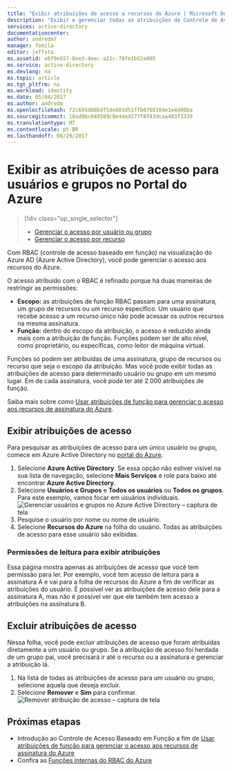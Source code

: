```yaml
---
title: "Exibir atribuições de acesso a recursos do Azure | Microsoft Docs"
description: "Exibir e gerenciar todas as atribuições de Controle de Acesso Baseado em Função para um usuário ou grupo no portal do Azure"
services: active-directory
documentationcenter: 
author: andredm7
manager: femila
editor: jeffsta
ms.assetid: e6f9e657-8ee3-4eec-a21c-78fe1b52a005
ms.service: active-directory
ms.devlang: na
ms.topic: article
ms.tgt_pltfrm: na
ms.workload: identity
ms.date: 05/04/2017
ms.author: andredm
ms.openlocfilehash: 72c695d08bdf5de003d51ffb0768184e1e4d00ba
ms.sourcegitcommit: 18ad9bc049589c8e44ed277f8f43dcaa483f3339
ms.translationtype: MT
ms.contentlocale: pt-BR
ms.lasthandoff: 08/29/2017
---
```

# <a name="view-access-assignments-for-users-and-groups-in-the-azure-portal"></a>Exibir as atribuições de acesso para usuários e grupos no Portal do Azure
> [!div class="op_single_selector"]
> * [Gerenciar o acesso por usuário ou grupo](role-based-access-control-manage-assignments.md)
> * [Gerenciar o acesso por recurso](role-based-access-control-configure.md)

Com RBAC (controle de acesso baseado em função) na visualização do Azure AD (Azure Active Directory), você pode gerenciar o acesso aos recursos do Azure. 

O acesso atribuído com o RBAC é refinado porque há duas maneiras de restringir as permissões:

* **Escopo:** as atribuições de função RBAC passam para uma assinatura, um grupo de recursos ou um recurso específico. Um usuário que recebe acesso a um recurso único não pode acessar os outros recursos na mesma assinatura.
* **Função:** dentro do escopo da atribuição, o acesso é reduzido ainda mais com a atribuição de função. Funções podem ser de alto nível, como proprietário, ou específicas, como leitor de máquina virtual.

Funções só podem ser atribuídas de uma assinatura, grupo de recursos ou recurso que seja o escopo da atribuição. Mas você pode exibir todas as atribuições de acesso para determinado usuário ou grupo em um mesmo lugar. Em de cada assinatura, você pode ter até 2.000 atribuições de função. 

Saiba mais sobre como [Usar atribuições de função para gerenciar o acesso aos recursos de assinatura do Azure](role-based-access-control-configure.md).

## <a name="view-access-assignments"></a>Exibir atribuições de acesso
Para pesquisar as atribuições de acesso para um único usuário ou grupo, comece em Azure Active Directory no [portal do Azure](http://portal.azure.com).

1. Selecione **Azure Active Directory**. Se essa opção não estiver visível na sua lista de navegação, selecione **Mais Serviços** e role para baixo até encontrar **Azure Active Directory**.
2. Selecione **Usuários e Grupos** e **Todos os usuários** ou **Todos os grupos**. Para este exemplo, vamos focar em usuários individuais.
    ![Gerenciar usuários e grupos no Azure Active Directory – captura de tela](./media/role-based-access-control-manage-assignments/rbac_users_groups.png)
3. Pesquise o usuário por nome ou nome de usuário.
4. Selecione **Recursos do Azure** na folha do usuário. Todas as atribuições de acesso para esse usuário são exibidas.

### <a name="read-permissions-to-view-assignments"></a>Permissões de leitura para exibir atribuições
Essa página mostra apenas as atribuições de acesso que você tem permissão para ler. Por exemplo, você tem acesso de leitura para a assinatura A e vai para a folha de recursos do Azure a fim de verificar as atribuições do usuário. É possível ver as atribuições de acesso dele para a assinatura A, mas não é possível ver que ele também tem acesso a atribuições na assinatura B.

## <a name="delete-access-assignments"></a>Excluir atribuições de acesso
Nessa folha, você pode excluir atribuições de acesso que foram atribuídas diretamente a um usuário ou grupo. Se a atribuição de acesso foi herdada de um grupo pai, você precisará ir até o recurso ou a assinatura e gerenciar a atribuição lá.

1. Na lista de todas as atribuições de acesso para um usuário ou grupo, selecione aquela que deseja excluir.
2. Selecione **Remover** e **Sim** para confirmar.
    ![Remover atribuição de acesso – captura de tela](./media/role-based-access-control-manage-assignments/delete_assignment.png)

## <a name="next-steps"></a>Próximas etapas

* Introdução ao Controle de Acesso Baseado em Função a fim de [Usar atribuições de função para gerenciar o acesso aos recursos de assinatura do Azure](role-based-access-control-configure.md)
* Confira as [Funções internas do RBAC do Azure](role-based-access-built-in-roles.md)

